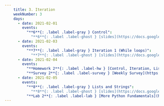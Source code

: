 ```yaml
---
    title: 3. Iteration
    weekNumber: 3
    days:
      - date: 2021-02-01
        events:
          "**6**{: .label .label-gray } Control":
            "**6**{: .label .label-ghost } [slides](https://docs.google.com/presentation/d/144aEr4lKPLkx04xs7RdapTTv5msQZEFHEbDj97oZYGQ/edit?usp=sharing) • [code](https://datahub.berkeley.edu/hub/user-redirect/git-sync?repo=https://github.com/surajrampure/data-94-sp21&subPath=lecture/lec06/lec06.ipynb) • [code HTML](resources/assets/lecture/lec06/lec06.html) • [QC](https://edstem.org/us/courses/3251/lessons/9024/slides/45172) • readings: [CIT 9.1](https://www.inferentialthinking.com/chapters/09/1/Conditional_Statements.html); [SPR 10](https://cs.stanford.edu/people/nick/py/python-if.html), [11](https://cs.stanford.edu/people/nick/py/python-boolean.html)"
      - date: 2021-02-03
        events:
          "**7**{: .label .label-gray } Iteration 1 (While loops)":
            "**7**{: .label .label-ghost } [slides](https://docs.google.com/presentation/d/16ymdTXOWWgCZLOe8VxscClVGfOKXgj34r7IPQQIscn0/edit?usp=sharing) • [code](https://datahub.berkeley.edu/hub/user-redirect/git-sync?repo=https://github.com/surajrampure/data-94-sp21&subPath=lecture/lec07/lec07.ipynb) • [code HTML](resources/assets/lecture/lec07/lec07.html) • [QC](https://edstem.org/us/courses/3251/lessons/9428/slides/47722) • readings: [SPR 9](https://cs.stanford.edu/people/nick/py/python-while.html)"
      - date: 2021-02-04
        events:
          "**Homework 2**{: .label .label-hw } [Control, Iteration, Lists, and Strings](https://datahub.berkeley.edu/hub/user-redirect/git-sync?repo=https://github.com/surajrampure/data-94-sp21&subPath=hw/hw02/hw02.ipynb) **(due Feb. 17)**":
          "**Survey 2**{: .label .label-survey } [Weekly Survey](https://docs.google.com/forms/d/e/1FAIpQLSfdTwoUUxMi5sSsZRvH2AJDOmFu1N7zJZAQ1wMbvwHkTnpoSQ/viewform) **(due Feb. 11)**":
      - date: 2021-02-05
        events:
          "**8**{: .label .label-gray } Lists and Strings":
            "**8**{: .label .label-ghost } [slides](https://docs.google.com/presentation/d/1gIbZd5SYEx7Q_EvhLdTtQ77OGP_v2nEGeFTLyBYvZO8/edit?usp=sharing) • [code](https://datahub.berkeley.edu/hub/user-redirect/git-sync?repo=https://github.com/surajrampure/data-94-sp21&subPath=lecture/lec08/lec08.ipynb) • [code HTML](resources/assets/lecture/lec08/lec08.html) • [QC](https://edstem.org/us/courses/3251/lessons/9515/slides/48100) • readings: [SPR 17](https://cs.stanford.edu/people/nick/py/python-list.html)"
          "**Lab 2**{: .label .label-lab } [More Python Fundamentals](https://datahub.berkeley.edu/hub/user-redirect/git-sync?repo=https://github.com/surajrampure/data-94-sp21&subPath=lab/lab02/lab02.ipynb)":
---
```

